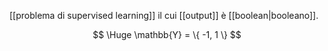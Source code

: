 [[problema di supervised learning]] il cui [[output]] è [[boolean|booleano]].

$$
\Huge
\mathbb{Y} = \{ -1, 1 \}
$$
